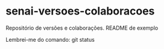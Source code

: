 # senai-versoes-colaboracoes
Repositório de versões e colaborações.
README de exemplo

Lembrei-me do comando:  git status